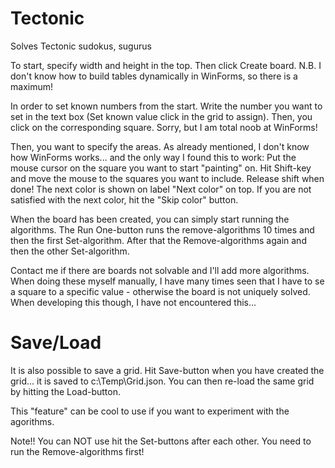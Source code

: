 # Tectonic
Solves Tectonic sudokus, sugurus

To start, specify width and height in the top. Then click Create board. N.B. I don't know how to build tables dynamically in WinForms, so there is a maximum!

In order to set known numbers from the start. Write the number you want to set in the text box (Set known value click in the grid to assign). Then, you click on the corresponding square. Sorry, but I am total noob at WinForms!

Then, you want to specify the areas. As already mentioned, I don't know how WinForms works... and the only way I found this to work: Put the mouse cursor on the square you want to start "painting" on. Hit Shift-key and move the mouse to the squares you want to include. Release shift when done! The next color is shown on label "Next color" on top. If you are not satisfied with the next color, hit the "Skip color" button.

When the board has been created, you can simply start running the algorithms. The Run One-button runs the remove-algorithms 10 times and then the first Set-algorithm. After that the Remove-algorithms again and then the other Set-algorithm.

Contact me if there are boards not solvable and I'll add more algorithms. When doing these myself manually, I have many times seen that I have to se a square to a specific value - otherwise the board is not uniquely solved. When developing this though, I have not encountered this...

# Save/Load
It is also possible to save a grid. Hit Save-button when you have created the grid... it is saved to c:\Temp\Grid.json.
You can then re-load the same grid by hitting the Load-button.

This "feature" can be cool to use if you want to experiment with the agorithms.

Note!! You can NOT use hit the Set-buttons after each other. You need to run the Remove-algorithms first!

